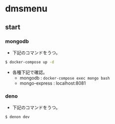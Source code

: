 # dmsmenu

## start
### mongodb
- 下記のコマンドをうつ。

```bash
$ docker-compose up -d
```

- 各種下記で確認。
  - mongodb : `docker-compose exec mongo bash`
  - mongo-express : localhost:8081

### deno
- 下記のコマンドをうつ。

```bash
$ denon dev
```